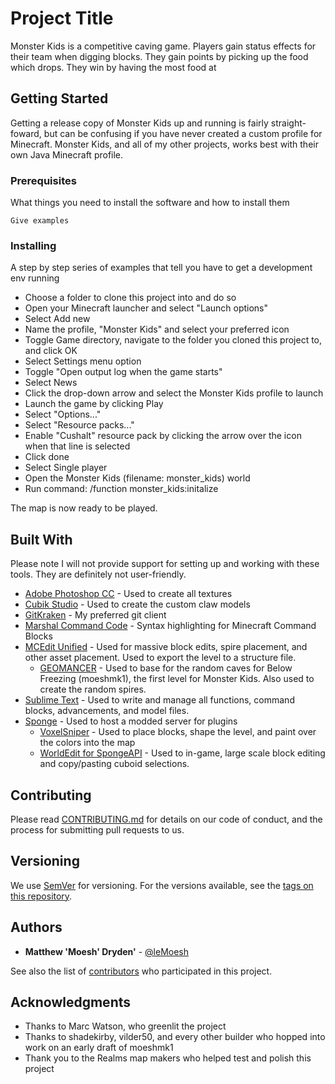 # Project Title

Monster Kids is a competitive caving game. Players gain status effects for their team when digging blocks. They gain points by picking up the food which drops. They win by having the most food at 

## Getting Started

Getting a release copy of Monster Kids up and running is fairly straight-foward, but can be confusing if you have never created a custom profile for Minecraft. Monster Kids, and all of my other projects, works best with their own Java Minecraft profile.


### Prerequisites

What things you need to install the software and how to install them

```
Give examples
```

### Installing

A step by step series of examples that tell you have to get a development env running

* Choose a folder to clone this project into and do so
* Open your Minecraft launcher and select "Launch options"
* Select Add new
* Name the profile, "Monster Kids" and select your preferred icon
* Toggle Game directory, navigate to the folder you cloned this project to, and click OK
* Select Settings menu option
* Toggle "Open output log when the game starts"
* Select News
* Click the drop-down arrow and select the Monster Kids profile to launch
* Launch the game by clicking Play
* Select "Options..."
* Select "Resource packs..."
* Enable "Cushalt" resource pack by clicking the arrow over the icon when that line is selected
* Click done
* Select Single player
* Open the Monster Kids (filename: monster_kids) world
* Run command: /function monster_kids:initalize

The map is now ready to be played.

## Built With

Please note I will not provide support for setting up and working with these tools. They are definitely not user-friendly.

* [Adobe Photoshop CC](http://www.adobe.com/products/photoshop.html) - Used to create all textures
* [Cubik Studio](https://cubik.studio/) - Used to create the custom claw models
* [GitKraken](https://www.gitkraken.com/) - My preferred git client
* [Marshal Command Code](https://github.com/42iscool42/MCC) - Syntax highlighting for Minecraft Command Blocks
* [MCEdit Unified](https://www.mcedit-unified.net/) - Used for massive block edits, spire placement, and other asset placement. Used to export the level to a structure file.
	* [GEOMANCER](http://www.brightmoore.net/mcedit-filters-1/geomancer) - Used to base for the random caves for Below Freezing (moeshmk1), the first level for Monster Kids. Also used to create the random spires.
* [Sublime Text](https://www.sublimetext.com/3) - Used to write and manage all functions, command blocks, advancements, and model files.
* [Sponge](https://www.spongepowered.org/) - Used to host a modded server for plugins
	* [VoxelSniper](https://forums.spongepowered.org/t/voxelsniper-long-range-terrain-editing-v8-0-0-1-8-9-1-10-2/10695) - Used to place blocks, shape the level, and paint over the colors into the map
	* [WorldEdit for SpongeAPI](https://forums.spongepowered.org/t/worldedit-for-spongeapi/13361) - Used to in-game, large scale block editing and copy/pasting cuboid selections.

## Contributing

Please read [CONTRIBUTING.md](https://gist.github.com/PurpleBooth/b24679402957c63ec426) for details on our code of conduct, and the process for submitting pull requests to us.

## Versioning

We use [SemVer](http://semver.org/) for versioning. For the versions available, see the [tags on this repository](https://github.com/your/project/tags). 

## Authors

* **Matthew 'Moesh' Dryden'** - [@leMoesh](http://twitter.com/leMoesh)

See also the list of [contributors](https://github.com/Moesh/monster-kids/graphs/contributors) who participated in this project.

## Acknowledgments

* Thanks to Marc Watson, who greenlit the project
* Thanks to shadekirby, vilder50, and every other builder who hopped into work on an early draft of moeshmk1
* Thank you to the Realms map makers who helped test and polish this project

